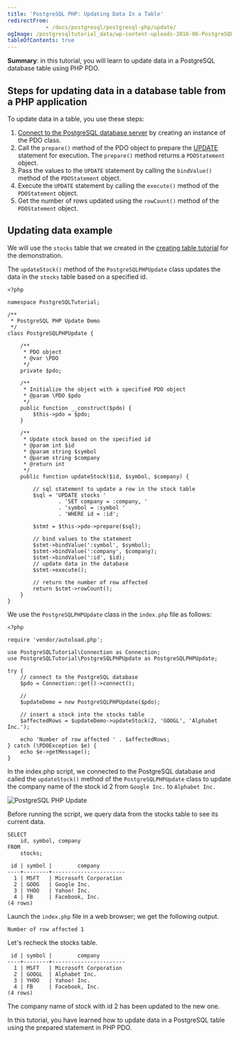 ```yaml
---
title: 'PostgreSQL PHP: Updating Data In a Table'
redirectFrom: 
            - /docs/postgresql/postgresql-php/update/
ogImage: /postgresqltutorial_data/wp-content-uploads-2016-06-PostgreSQL-PHP-Update.png
tableOfContents: true
---
```



**Summary**: in this tutorial, you will learn to update data in a PostgreSQL database table using PHP PDO.





## Steps for updating data in a database table from a PHP application





To update data in a table, you use these steps:





1. [Connect to the PostgreSQL database server](https://www.postgresqltutorial.com/postgresql-php/connect/) by creating an instance of the PDO class.
2. Call the `prepare()` method of the PDO object to prepare the [UPDATE](/docs/postgresql/postgresql-update) statement for execution. The `prepare()` method returns a `PDOStatement` object.
3. Pass the values to the `UPDATE` statement by calling the `bindValue()` method of the `PDOStatement` object.
4. Execute the `UPDATE` statement by calling the `execute()` method of the `PDOStatement` object.
5. Get the number of rows updated using the `rowCount()` method of the `PDOStatement` object.





## Updating data example





We will use the `stocks` table that we created in the [creating table tutorial](https://www.postgresqltutorial.com/postgresql-php/create-tables/) for the demonstration.





The `updateStock()` method of the `PostgreSQLPHPUpdate` class updates the data in the `stocks` table based on a specified id.





```
<?php

namespace PostgreSQLTutorial;

/**
 * PostgreSQL PHP Update Demo
 */
class PostgreSQLPHPUpdate {

    /**
     * PDO object
     * @var \PDO
     */
    private $pdo;

    /**
     * Initialize the object with a specified PDO object
     * @param \PDO $pdo
     */
    public function __construct($pdo) {
        $this->pdo = $pdo;
    }

    /**
     * Update stock based on the specified id
     * @param int $id
     * @param string $symbol
     * @param string $company
     * @return int
     */
    public function updateStock($id, $symbol, $company) {

        // sql statement to update a row in the stock table
        $sql = 'UPDATE stocks '
                . 'SET company = :company, '
                . 'symbol = :symbol '
                . 'WHERE id = :id';

        $stmt = $this->pdo->prepare($sql);

        // bind values to the statement
        $stmt->bindValue(':symbol', $symbol);
        $stmt->bindValue(':company', $company);
        $stmt->bindValue(':id', $id);
        // update data in the database
        $stmt->execute();

        // return the number of row affected
        return $stmt->rowCount();
    }
}
```





We use the `PostgreSQLPHPUpdate` class in the `index.php` file as follows:





```
<?php

require 'vendor/autoload.php';

use PostgreSQLTutorial\Connection as Connection;
use PostgreSQLTutorial\PostgreSQLPHPUpdate as PostgreSQLPHPUpdate;

try {
    // connect to the PostgreSQL database
    $pdo = Connection::get()->connect();

    //
    $updateDemo = new PostgreSQLPHPUpdate($pdo);

    // insert a stock into the stocks table
    $affectedRows = $updateDemo->updateStock(2, 'GOOGL', 'Alphabet Inc.');

    echo 'Number of row affected ' . $affectedRows;
} catch (\PDOException $e) {
    echo $e->getMessage();
}
```





In the index.php script, we connected to the PostgreSQL database and called the `updateStock()` method of the `PostgreSQLPHPUpdate` class to update the company name of the stock id 2 from `Google Inc.` to `Alphabet Inc.`





![PostgreSQL PHP Update](/postgresqltutorial_data/wp-content-uploads-2016-06-PostgreSQL-PHP-Update.png)





Before running the script, we query data from the stocks table to see its current data.





```
SELECT
    id, symbol, company
FROM
    stocks;
```





```
 id | symbol |        company
----+--------+-----------------------
  1 | MSFT   | Microsoft Corporation
  2 | GOOG   | Google Inc.
  3 | YHOO   | Yahoo! Inc.
  4 | FB     | Facebook, Inc.
(4 rows)
```





Launch the `index.php` file in a web browser; we get the following output.





```
Number of row affected 1
```





Let's recheck the stocks table.





```
 id | symbol |        company
----+--------+-----------------------
  1 | MSFT   | Microsoft Corporation
  2 | GOOGL  | Alphabet Inc.
  3 | YHOO   | Yahoo! Inc.
  4 | FB     | Facebook, Inc.
(4 rows)
```





The company name of stock with id 2 has been updated to the new one.





In this tutorial, you have learned how to update data in a PostgreSQL table using the prepared statement in PHP PDO.


